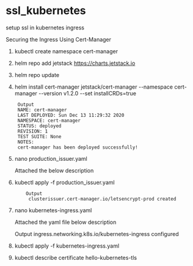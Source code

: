 # ssl_kubernetes
setup ssl in kubernetes ingress

Securing the Ingress Using Cert-Manager
1) kubectl create namespace cert-manager
2) helm repo add jetstack https://charts.jetstack.io
3) helm repo update
4) helm install cert-manager jetstack/cert-manager --namespace cert-manager --version v1.2.0 --set installCRDs=true
 
        Output
		NAME: cert-manager
		LAST DEPLOYED: Sun Dec 13 11:29:32 2020
		NAMESPACE: cert-manager
		STATUS: deployed
		REVISION: 1
		TEST SUITE: None
		NOTES:
		cert-manager has been deployed successfully!
 
5) nano production_issuer.yaml

      Attached the below description 
      
6) kubectl apply -f production_issuer.yaml

           Output 
            clusterissuer.cert-manager.io/letsencrypt-prod created
7) nano kubernetes-ingress.yaml


      Attached the yaml file below description 
      
      Output
          ingress.networking.k8s.io/kubernetes-ingress configured
	  
8) kubectl apply -f kubernetes-ingress.yaml
9) kubectl describe certificate hello-kubernetes-tls



